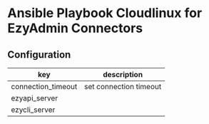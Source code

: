 # Ansible Playbook Cloudlinux for EzyAdmin Connectors

## Configuration

| key                | description            |
| ------------------ | ---------------------- |
| connection_timeout | set connection timeout |
| ezyapi_server      |                        |
| ezycli_server      |                        |
